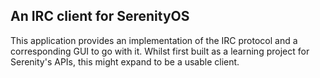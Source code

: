 ## An IRC client for SerenityOS
This application provides an implementation of the IRC protocol and a 
corresponding GUI to go with it.
Whilst first built as a learning project for Serenity's APIs, this might expand
to be a usable client.